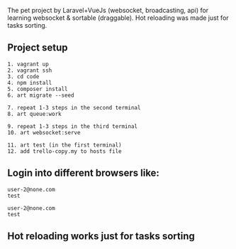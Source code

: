 The pet project by Laravel+VueJs (websocket, broadcasting, api) for learning websocket & sortable (draggable).
Hot reloading was made just for tasks sorting.

## Project setup
```
1. vagrant up
2. vagrant ssh
3. cd code
4. npm install
5. composer install
6. art migrate --seed

7. repeat 1-3 steps in the second terminal
8. art queue:work

9. repeat 1-3 steps in the third terminal
10. art websocket:serve

11. art test (in the first terminal)
12. add trello-copy.my to hosts file
```

## Login into different browsers like:
```
user-2@none.com
test

user-2@none.com
test
```

## Hot reloading works just for tasks sorting
